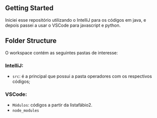 ## Getting Started

Iniciei esse repositório utilizando o IntelliJ para os códigos em java, e depois passei a usar o VSCode para javascript e python.

## Folder Structure

O workspace contém as seguintes pastas de interesse:
### IntelliJ:
- `src`: é a principal que possui a pasta operadores com os respectivos códigos;

### VSCode:
- `Módulos`: códigos a partir da listafábio2.
- `node_modules`
